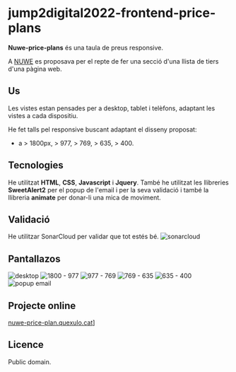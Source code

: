 # **jump2digital2022-frontend-price-plans**

**Nuwe-price-plans** és una taula de preus responsive.

A [NUWE](https://nuwe.io/dev/challenges/jump2digital2022-frontend?j=777675&sfmc_sub=353590132&l=10_HTML&u=14319373&mid=500007851&jb=19) es proposava per el repte de fer una secció d'una llista de tiers d'una pàgina web.

## Us

Les vistes estan pensades per a desktop, tablet i telèfons, adaptant les vistes a cada dispositiu.

He fet talls pel responsive buscant adaptant el disseny proposat:
- a > 1800px, > 977, > 769, > 635, > 400. 


## Tecnologies

He utilitzat **HTML**, **CSS**, **Javascript** i **Jquery**. 
També he utilitzat les llibreries **SweetAlert2** per el popup de l'email i per la seva validació i també la llibreria **animate** per donar-li una mica de moviment.

## Validació
He utilitzar SonarCloud per validar que tot estés bé.
![sonarcloud](https://nuwe-price-plan.quexulo.cat/images/pantallazos/sonarcloudreport.png)

## Pantallazos

![desktop](https://nuwe-price-plan.quexulo.cat/images/pantallazos/price-plans-desktop.png)
![1800 - 977](https://nuwe-price-plan.quexulo.cat/images/pantallazos/price-plans-21.png)
![977 - 769](https://nuwe-price-plan.quexulo.cat/images/pantallazos/price-plans-3.png)
![769 - 635](https://nuwe-price-plan.quexulo.cat/images/pantallazos/price-plans-4.png)
![635 - 400](https://nuwe-price-plan.quexulo.cat/images/pantallazos/price-plan-5.png)
![popup email](https://nuwe-price-plan.quexulo.cat/images/pantallazos/price-plan-email.png)

## Projecte online

[nuwe-price-plan.quexulo.cat](https://nuwe-price-plan.quexulo.cat/)]

## Licence

Public domain.
